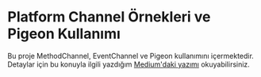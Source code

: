 # Platform Channel Örnekleri ve Pigeon Kullanımı

Bu proje MethodChannel, EventChannel ve Pigeon kullanımını içermektedir. Detaylar için bu konuyla ilgili yazdığım [Medium'daki yazımı](https://medium.com/p/ee122c465f29/edit) okuyabilirsiniz. 
